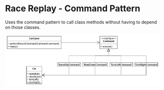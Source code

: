 # Race Replay - Command Pattern

Uses the command pattern to call class methods without having to depend on those classes.

![UML Diagram](./UMLDiagram.png)
